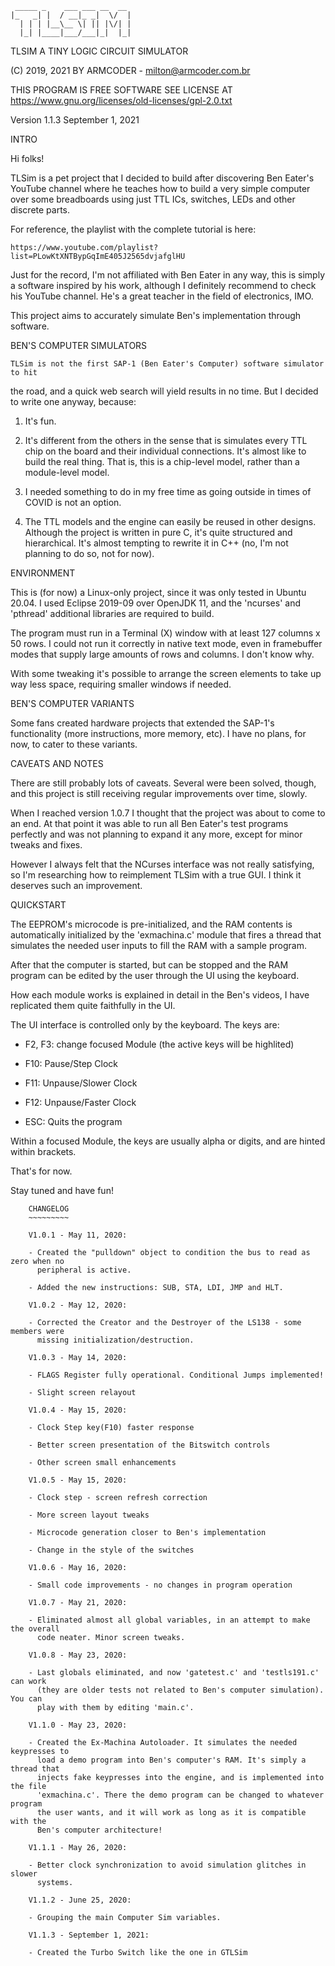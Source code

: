```
 _____ _    ___ ___ __  __ 
|_   _| |  / __|_ _|  \/  |
  | | | |__\__ \| || |\/| |
  |_| |____|___/___|_|  |_|
```

TLSIM
A TINY LOGIC CIRCUIT SIMULATOR

(C) 2019, 2021 BY ARMCODER - milton@armcoder.com.br

THIS PROGRAM IS FREE SOFTWARE
SEE LICENSE AT https://www.gnu.org/licenses/old-licenses/gpl-2.0.txt

Version 1.1.3
September 1, 2021

INTRO
    
Hi folks!

TLSim is a pet project that I decided to build after discovering Ben Eater's
YouTube channel where he teaches how to build a very simple computer over some
breadboards using just TTL ICs, switches, LEDs and other discrete parts.

For reference, the playlist with the complete tutorial is here:
   
    https://www.youtube.com/playlist?list=PLowKtXNTBypGqImE405J2565dvjafglHU
   
Just for the record, I'm not affiliated with Ben Eater in any way, this is
simply a software inspired by his work, although I definitely recommend to check
his YouTube channel. He's a great teacher in the field of electronics, IMO.

This project aims to accurately simulate Ben's implementation through software.


BEN'S COMPUTER SIMULATORS

    TLSim is not the first SAP-1 (Ben Eater's Computer) software simulator to hit
the road, and a quick web search will yield results in no time. But I decided to
write one anyway, because:

1. It's fun.
    
2. It's different from the others in the sense that is simulates every TTL
   chip on the board and their individual connections. It's almost like to
   build the real thing. That is, this is a chip-level model, rather than a
   module-level model.
       
3. I needed something to do in my free time as going outside in times of
   COVID is not an option.    
    
4. The TTL models and the engine can easily be reused in other designs. 
   Although the project is written in pure C, it's quite structured and
   hierarchical. It's almost tempting to rewrite it in C++ (no, I'm not
   planning to do so, not for now).
       
         
ENVIRONMENT

    
This is (for now) a Linux-only project, since it was only tested in Ubuntu
20.04. I used Eclipse 2019-09 over OpenJDK 11, and the 'ncurses' and 'pthread' 
additional libraries are required to build.

The program must run in a Terminal (X) window with at least 127 columns x 
50 rows. I could not run it correctly in native text mode, even in framebuffer
modes that supply large amounts of rows and columns. I don't know why.   
    
With some tweaking it's possible to arrange the screen elements to take up
way less space, requiring smaller windows if needed.
    
    
BEN'S COMPUTER VARIANTS
    
Some fans created hardware projects that extended the SAP-1's functionality
(more instructions, more memory, etc). I have no plans, for now, to cater to
these variants.
    
    
CAVEATS AND NOTES
    
There are still probably lots of caveats. Several were been solved, though, 
and this project is still receiving regular improvements over time, slowly.

When I reached version 1.0.7 I thought that the project was about to come to
an end. At that point it was able to run all Ben Eater's test programs perfectly
and was not planning to expand it any more, except for minor tweaks and fixes.

However I always felt that the NCurses interface was not really satisfying,
so I'm researching how to reimplement TLSim with a true GUI. I think it deserves
such an improvement.


QUICKSTART

The EEPROM's microcode is pre-initialized, and the RAM contents is 
automatically initialized by the 'exmachina.c' module that fires a thread that
simulates the needed user inputs to fill the RAM with a sample program. 

After that the computer is started, but can be stopped and the RAM program
can be edited by the user through the UI using the keyboard.
    
How each module works is explained in detail in the Ben's videos, I have
replicated them quite faithfully in the UI.

The UI interface is controlled only by the keyboard. The keys are:
    
* F2, F3: change focused Module (the active keys will be highlited)
    
* F10: Pause/Step Clock
    
* F11: Unpause/Slower Clock
    
* F12: Unpause/Faster Clock
    
* ESC: Quits the program
    
Within a focused Module, the keys are usually alpha or digits, and are 
hinted within brackets.

That's for now.

Stay tuned and have fun!

```    
    CHANGELOG
    ~~~~~~~~~
    
    V1.0.1 - May 11, 2020:
    
    - Created the "pulldown" object to condition the bus to read as zero when no
      peripheral is active.
    
    - Added the new instructions: SUB, STA, LDI, JMP and HLT.
    
    V1.0.2 - May 12, 2020:
    
    - Corrected the Creator and the Destroyer of the LS138 - some members were
      missing initialization/destruction.

    V1.0.3 - May 14, 2020:
    
    - FLAGS Register fully operational. Conditional Jumps implemented!
    
    - Slight screen relayout
    
    V1.0.4 - May 15, 2020:
    
    - Clock Step key(F10) faster response

    - Better screen presentation of the Bitswitch controls
    
    - Other screen small enhancements

    V1.0.5 - May 15, 2020:

    - Clock step - screen refresh correction
    
    - More screen layout tweaks
    
    - Microcode generation closer to Ben's implementation
    
    - Change in the style of the switches
    
    V1.0.6 - May 16, 2020:
    
    - Small code improvements - no changes in program operation

    V1.0.7 - May 21, 2020:
    
    - Eliminated almost all global variables, in an attempt to make the overall 
      code neater. Minor screen tweaks.
      
    V1.0.8 - May 23, 2020:
    
    - Last globals eliminated, and now 'gatetest.c' and 'testls191.c' can work
      (they are older tests not related to Ben's computer simulation). You can
      play with them by editing 'main.c'.

    V1.1.0 - May 23, 2020:
    
    - Created the Ex-Machina Autoloader. It simulates the needed keypresses to
      load a demo program into Ben's computer's RAM. It's simply a thread that
      injects fake keypresses into the engine, and is implemented into the file
      'exmachina.c'. There the demo program can be changed to whatever program
      the user wants, and it will work as long as it is compatible with the 
      Ben's computer architecture!

    V1.1.1 - May 26, 2020:
    
    - Better clock synchronization to avoid simulation glitches in slower 
      systems.

    V1.1.2 - June 25, 2020:
    
    - Grouping the main Computer Sim variables. 

    V1.1.3 - September 1, 2021:
    
    - Created the Turbo Switch like the one in GTLSim
```
